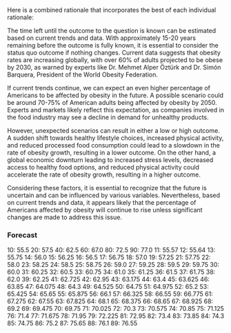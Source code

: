 Here is a combined rationale that incorporates the best of each individual rationale:

The time left until the outcome to the question is known can be estimated based on current trends and data. With approximately 15-20 years remaining before the outcome is fully known, it is essential to consider the status quo outcome if nothing changes. Current data suggests that obesity rates are increasing globally, with over 60% of adults projected to be obese by 2030, as warned by experts like Dr. Mehmet Alper Öztürk and Dr. Simón Barquera, President of the World Obesity Federation.

If current trends continue, we can expect an even higher percentage of Americans to be affected by obesity in the future. A possible scenario could be around 70-75% of American adults being affected by obesity by 2050. Experts and markets likely reflect this expectation, as companies involved in the food industry may see a decline in demand for unhealthy products.

However, unexpected scenarios can result in either a low or high outcome. A sudden shift towards healthy lifestyle choices, increased physical activity, and reduced processed food consumption could lead to a slowdown in the rate of obesity growth, resulting in a lower outcome. On the other hand, a global economic downturn leading to increased stress levels, decreased access to healthy food options, and reduced physical activity could accelerate the rate of obesity growth, resulting in a higher outcome.

Considering these factors, it is essential to recognize that the future is uncertain and can be influenced by various variables. Nevertheless, based on current trends and data, it appears likely that the percentage of Americans affected by obesity will continue to rise unless significant changes are made to address this issue.

### Forecast

10: 55.5
20: 57.5
40: 62.5
60: 67.0
80: 72.5
90: 77.0
11: 55.57
12: 55.64
13: 55.75
14: 56.0
15: 56.25
16: 56.5
17: 56.75
18: 57.0
19: 57.25
21: 57.75
22: 58.0
23: 58.25
24: 58.5
25: 58.75
26: 59.0
27: 59.25
28: 59.5
29: 59.75
30: 60.0
31: 60.25
32: 60.5
33: 60.75
34: 61.0
35: 61.25
36: 61.5
37: 61.75
38: 62.0
39: 62.25
41: 62.725
42: 62.95
43: 63.175
44: 63.4
45: 63.625
46: 63.85
47: 64.075
48: 64.3
49: 64.525
50: 64.75
51: 64.975
52: 65.2
53: 65.425
54: 65.65
55: 65.875
56: 66.1
57: 66.325
58: 66.55
59: 66.775
61: 67.275
62: 67.55
63: 67.825
64: 68.1
65: 68.375
66: 68.65
67: 68.925
68: 69.2
69: 69.475
70: 69.75
71: 70.025
72: 70.3
73: 70.575
74: 70.85
75: 71.125
76: 71.4
77: 71.675
78: 71.95
79: 72.225
81: 72.95
82: 73.4
83: 73.85
84: 74.3
85: 74.75
86: 75.2
87: 75.65
88: 76.1
89: 76.55